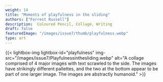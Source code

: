 ```yaml
---
weight: 14
title: "Moments of playfulness in the sliding"
authors: ["Forrest Russell"]
description:  Coloured Pencil, Collage, Writing
draft: false
featuredImage: "/images/issue7/thumb/playfulness.webp"
type: art
---
```


{{< lightbox-img lightbox-id="playfulness" img-src="/images/issue7/Playfulnessinthesliding.webp" alt="A collage comprised of 4 major images with text scrawled to the side. The images have strikingly different pallettes, and the two at the bottom appear to be part of one larger image. The images are abstractly humanoid." >}}
